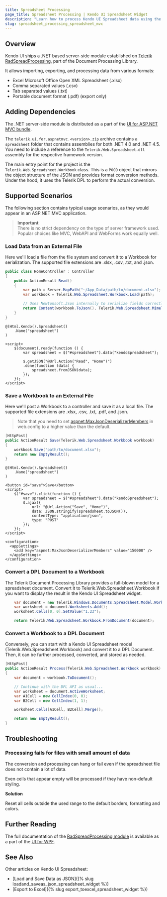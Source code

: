 ```yaml
---
title: Spreadsheet Processing
page_title: Spreadsheet Processing | Kendo UI Spreadsheet Widget
description: "Learn how to process Kendo UI Spreadsheet data using the Telerik Document Processing library."
slug: spreadsheet_processing_spreadsheet_mvc
---
```


## Overview

Kendo UI ships a .NET based server-side module established on [Telerik RadSpreadProcessing](http://docs.telerik.com/devtools/wpf/controls/radspreadprocessing/overview),
part of the Document Processing Library.

It allows importing, exporting, and processing data from various formats:

* Excel Microsoft Office Open XML Spreadsheet (.xlsx)
* Comma separated values (.csv)
* Tab separated values (.txt)
* Portable document format (.pdf) (export only)

## Adding Dependencies

The .NET server-side module is distributed as a part of the [UI for ASP.NET MVC bundle](/aspnet-mvc/introduction).

The `telerik.ui.for.aspnetmvc.<version>.zip` archive contains a `spreadsheet` folder that contains assemblies for both .NET 4.0 and .NET 4.5.
You need to include a reference to the `Telerik.Web.Spreadsheet.dll` assembly for the respective framework version.

The main entry point for the project is the `Telerik.Web.Spreadsheet.Workbook` class.
This is a `POCO` object that mirrors the object structure of the JSON and provides format conversion methods. Under the hood, it uses the Telerik DPL to perform the actual conversion.

## Supported Scenarios

The following section contains typical usage scenarios, as they would appear in an ASP.NET MVC application.

> **Important**  
> There is no strict dependency on the type of server framework used. Popular choices like MVC, WebAPI and WebForms work equally well.

### Load Data from an External File

Here we'll load a file from the file system and convert it to a Workbook for serialization. The supported file extensions are .xlsx, .csv, .txt, and .json.

```cs
public class HomeController : Controller
{
    public ActionResult Read()
    {
        var path = Server.MapPath("~/App_Data/path/to/document.xlsx");
        var workbook = Telerik.Web.Spreadsheet.Workbook.Load(path);

        // Uses Newtonsoft.Json internally to serialize fields correctly
        return Content(workbook.ToJson(), Telerik.Web.Spreadsheet.MimeTypes.JSON);
    }
}
```

```cshtml
@(Html.Kendo().Spreadsheet()
    .Name("spreadsheet")
)

<script>
    $(document).ready(function () {
        var spreadsheet = $("#spreadsheet").data("kendoSpreadsheet");

        $.getJSON("@Url.Action("Read", "Home")")
        .done(function (data) {
            spreadsheet.fromJSON(data);
        });
    });
</script>
```

### Save a Workbook to an External File

Here we'll post a Workbook to a controller and save it as a local file. The supported file extensions are .xlsx, .csv, .txt, .pdf, and .json.

> Note that you need to set [aspnet:MaxJsonDeserializerMembers](https://msdn.microsoft.com/en-us/library/hh975440%28v=vs.120%29.aspx?f=255&MSPPError=-2147217396)
  in web.config to a higher value than the default.


```cs
[HttpPost]
public ActionResult Save(Telerik.Web.Spreadsheet.Workbook workbook)
{
    workbook.Save("path/to/document.xlsx");
    return new EmptyResult();
}
```

```cshtml
@(Html.Kendo().Spreadsheet()
    .Name("spreadsheet")
)

<button id="save">Save</button>
<script>
    $("#save").click(function () {
        var spreadsheet = $("#spreadsheet").data("kendoSpreadsheet");
        $.ajax({
            url: "@Url.Action("Save", "Home")",
            data: JSON.stringify(spreadsheet.toJSON()),
            contentType: "application/json",
            type: "POST"
        });
    });
</script>
```

```web.config
<configuration>
  <appSettings>
    <add key="aspnet:MaxJsonDeserializerMembers" value="150000" />
  </appSettings>
</configuration>
```

### Convert a DPL Document to a Workbook

The Telerik Document Processing Library provides a full-blown model for a spreadsheet document.
Convert it to Telerik.Web.Spreadsheet.Workbook if you want to display the result in the Kendo UI Spreadsheet widget.

```cs
    var document = new Telerik.Windows.Documents.Spreadsheet.Model.Workbook();
    var worksheet = document.Worksheets.Add();
    worksheet.Cells[0, 0].SetValue("1.23");

    return Telerik.Web.Spreadsheet.Workbook.FromDocument(document);
```

### Convert a Workbook to a DPL Document

Conversely, you can start with a Kendo UI Spreadsheet model (Telerik.Web.Spreadsheet.Workbook) and convert it to a DPL Document.
Then, it can be further processed, converted, and stored as needed.

```cs
[HttpPost]
public ActionResult Process(Telerik.Web.Spreadsheet.Workbook workbook)
{
    var document = workbook.ToDocument();

    // Continue with the DPL API as usual...
    var worksheet = document.ActiveWorksheet;
    var A1Cell = new CellIndex(0, 0);
    var B2Cell = new CellIndex(1, 1);

    worksheet.Cells[A1Cell, B2Cell].Merge();

    return new EmptyResult();
}
```

## Troubleshooting

### Processing fails for files with small amount of data
The conversion and processing can hang or fail even if the spreadsheet file does not contain a lot of data.

Even cells that appear empty will be processed if they have non-default styling.

**Solution**

Reset all cells outside the used range to the default borders, formatting and colors.

## Further Reading

The full documentation of the [RadSpreadProcessing module](http://docs.telerik.com/devtools/wpf/controls/radspreadprocessing/overview) is available as a part of the [UI for WPF](http://docs.telerik.com/devtools/wpf/introduction).

## See Also

Other articles on Kendo UI Spreadsheet:

* [Load and Save Data as JSON]({% slug loadand_saveas_json_spreadsheet_widget %})
* [Export to Excel]({% slug export_toexcel_spreadsheet_widget %})
